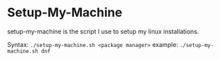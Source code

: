 # Setup-My-Machine
setup-my-machine is the script I use to setup my linux installations.

Syntax: `./setup-my-machine.sh <package manager>`
        example: `./setup-my-machine.sh dnf`
